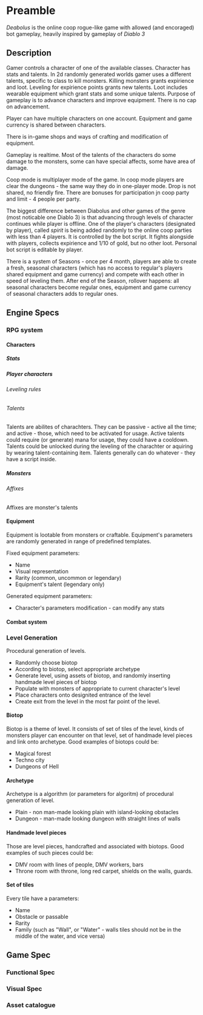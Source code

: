 # Preamble

*Deabolus* is the online coop rogue-like game with allowed (and encoraged) bot gameplay, heavily inspired by gameplay of *Diablo 3*

## Description

Gamer controls a character of one of the available classes. Character has stats and talents. In 2d randomly generated worlds gamer uses a different talents, specific to class to kill monsters. Killing monsters grants expirience and loot. Leveling for expirience points grants new talents. Loot includes wearable equipment which grant stats and some unique talents. Purpose of gameplay is to advance characters and improve equipment. There is no cap on advancement.

Player can have multiple characters on one account. Equipment and game currency is shared between characters.

There is in-game shops and ways of crafting and modification of equipment.

Gameplay is realtime. Most of the talents of the characters do some damage to the monsters, some can have special affects, some have area of damage.

Coop mode is multiplayer mode of the game. In coop mode players are clear the dungeons - the same way they do in one-player mode. Drop is not shared, no friendly fire. There are bonuses for participation jn coop party and limit - 4 people per party.

The biggest difference between Diabolus and other games of the genre (most noticable one Diablo 3) is that advancing through levels of character continues while player is offline. One of the player's characters (designated by player), called _spirit_ is being added randomly to the online coop parties with less than 4 players. It is controlled by the  bot script. It fights alongside with players, collects expirience and 1/10 of gold, but no other loot. Personal  bot script is editable by player.

There is a system of Seasons - once per 4 month, players are able to create a fresh, seasonal characters (which has no access to regular's players shared equipment and game currency) and compete with each other in speed of leveling them. After end of the Season, rollover happens: all seasonal characters become regular ones, equipment and game currency of seasonal characters adds to regular ones.






## Engine Specs

### RPG system

#### Characters

##### Stats 

##### Player characters

###### Leveling rules

###### Talents
Talents are abilites of charachters. They can be passive - active all the time; and active - those, which need to be activated for usage. Active talents could require (or generate) mana for usage, they could have a cooldown. Talents could be unlocked during the leveling of the charachter or aquiring by wearing talent-containing item. Talents generally can do whatever - they have a script inside.

##### Monsters

###### Affixes

Affixes are monster's talents

#### Equipment

Equipment is lootable from monsters or craftable. Equipment's parameters are randomly generated in range of predefined templates.

Fixed equipment parameters:

 * Name
 * Visual representation
 * Rarity (common, uncommon or legendary)
 * Equipment's talent (legendary only)
 
Generated equipment parameters:

 * Character's parameters modification - can modify any stats

#### Combat system


### Level Generation

Procedural generation of levels. 

 - Randomly choose biotop
 - According to biotop, select appropriate archetype
 - Generate level, using assets of biotop, and randomly inserting handmade level pieces of biotop
 - Populate with monsters of appropriate to current character's level
 - Place characters onto designited entrance of the level
 - Create exit from the level in the most far point of the level.


#### Biotop

Biotop is a theme of level. It consists of set of tiles of the level, kinds of monsters player can encounter on that level, set of handmade level pieces and link onto archetype. Good examples of biotops could be:
 
 * Magical forest
 * Techno city
 * Dungeons of Hell

#### Archetype

Archetype is a algorithm (or parameters for algoritm) of procedural generation of level.

 * Plain - non man-made looking plain with island-looking obstacles
 * Dungeon - man-made looking dungeon with straight lines of walls

#### Handmade level pieces

Those are level pieces, handcrafted and associated with biotops. Good examples of such pieces could be:

 * DMV room with lines of people, DMV workers, bars
 * Throne room with throne, long red carpet, shields on the walls, guards.

#### Set of tiles

Every tile have a parameters:

 * Name
 * Obstacle or passable
 * Rarity
 * Family (such as "Wall", or "Water" - walls tiles should not be in the middle of the water, and vice versa)



## Game Spec

### Functional Spec


### Visual Spec


### Asset catalogue
